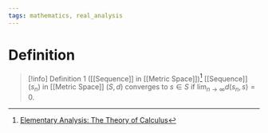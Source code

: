```yaml
---
tags: mathematics, real_analysis
---
```


# Definition

> [!info] Definition 1 ([[Sequence]] in [[Metric Space]])[^1]
> [[Sequence]] $(s_n)$ in [[Metric Space]] $(S, d)$ converges to $s \in S$ if $\lim_{n \rightarrow \infty} d(s_n, s) = 0$.

[^1]: [Elementary Analysis: The Theory of Calculus](zotero://open-pdf/library/items/GUY2WR3V?page=97)